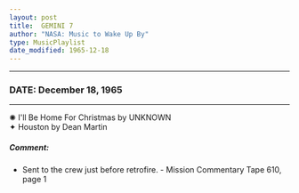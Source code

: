 ```yaml
---
layout: post
title:  GEMINI 7
author: "NASA: Music to Wake Up By"
type: MusicPlaylist
date_modified: 1965-12-18
---
```


----
### DATE: December 18, 1965
----
✺ I'll Be Home For Christmas by UNKNOWN  &nbsp;<br />✦ Houston by Dean Martin

##### Comment:
* Sent to the crew just before retrofire. - Mission Commentary Tape 610, page 1

